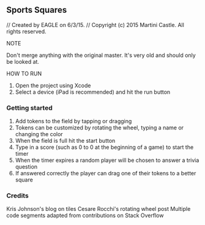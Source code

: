 ## Sports Squares
//  Created by EAGLE on 6/3/15.
//  Copyright (c) 2015 Martini Castle. All rights reserved.


NOTE

Don't merge anything with the original master. It's very old and should only be looked at.

HOW TO RUN

1. Open the project using Xcode
2. Select a device (iPad is recommended) and hit the run button

### Getting started

1. Add tokens to the field by tapping or dragging
2. Tokens can be customized by rotating the wheel, typing a name or changing the color
3. When the field is full hit the start button
4. Type in a score (such as 0 to 0 at the beginning of a game) to start the timer
5. When the timer expires a random player will be chosen to answer a trivia question
6. If answered correctly the player can drag one of their tokens to a better square

### Credits

Kris Johnson's blog on tiles
Cesare Rocchi's rotating wheel post
Multiple code segments adapted from contributions on Stack Overflow
